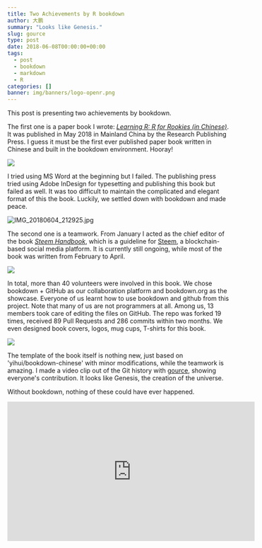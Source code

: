 ```yaml
---
title: Two Achievements by R bookdown
author: 大鹏
summary: "Looks like Genesis."
slug: gource
type: post
date: 2018-06-08T00:00:00+00:00
tags:
  - post
  - bookdown
  - markdown
  - R
categories: []
banner: img/banners/logo-openr.png
---
```


This post is presenting two achievements by bookdown.

<!--more-->

The first one is a paper book I wrote: *[Learning R: R for Rookies (in Chinese)](http://xuer.dapengde.com/)*. It was published in May 2018 in Mainland China by the Research Publishing Press. I guess it must be the first ever published paper book written in Chinese and built in the bookdown environment. Hooray!

![](https://cdn.steemitimages.com/DQmf4HYZ5Te9d4L6rKBC1j1EwZbKubppTqUFj8MMTCiJRB5/IMG_5611.JPG)

I tried using MS Word at the beginning but I failed. The publishing press tried using Adobe InDesign for typesetting and publishing this book but failed as well. It was too difficult to maintain the complicated and elegant format of this the book. Luckily, we settled down with bookdown and made peace. 

![IMG_20180604_212925.jpg](https://cdn.steemitimages.com/DQmUpgc9s1jMLQkqMSs2Po5JvRPE81MpRFH1BNCGeAqsX7h/IMG_20180604_212925.jpg)

The second one is a teamwork. From January I acted as the chief editor of the book *[Steem Handbook](https://steemit.com/steem/@steemh/steem-handbook-calls-for-support)*, which is a guideline for [Steem](https://en.wikipedia.org/wiki/Steemit), a blockchain-based social media platform. It is currently still ongoing, while most of the book was written from February to April. 

![](https://steemitimages.com/DQmc9ka9n5aVok9ShgzmuswUVjMKnJXWkSYfhTyXtKLr41c/banner.jpg)

In total, more than 40 volunteers were involved in this book. We chose bookdown + GitHub as our collaboration platform and bookdown.org as the showcase. Everyone of us learnt how to use bookdown and github from this project. Note that many of us are not programmers at all. Among us, 13 members took care of editing the files on GitHub. The repo was forked 19 times, received 89 Pull Requests and 286 commits within two months. We even designed book covers, logos, mug cups, T-shirts for this book.

![](https://steemitimages.com/DQmYwGmj19WK8hrtiCrzN8KjcNA1aoJM5oJRrT51uSJL5ph/screenshot-github.com-2018.04.06-23-09-24.png)

The template of the book itself is nothing new, just based on 'yihui/bookdown-chinese' with minor modifications, while the teamwork is amazing. I made a video clip out of the Git history with [gource](http://gource.io/), showing everyone's contribution. It looks like Genesis, the creation of the universe.

 Without bookdown, nothing of these could have ever happened.

<iframe width="560" height="315" src="https://www.youtube.com/embed/ogaCo1nUdQw" frameborder="0" allow="autoplay; encrypted-media" allowfullscreen></iframe>
